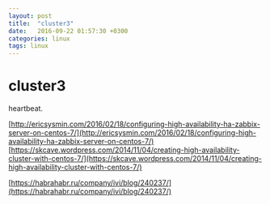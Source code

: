 ```yaml
---
layout: post
title:  "cluster3"
date:   2016-09-22 01:57:30 +0300
categories: linux
tags: linux
---
```


# cluster3
heartbeat.

[http://ericsysmin.com/2016/02/18/configuring-high-availability-ha-zabbix-server-on-centos-7/](http://ericsysmin.com/2016/02/18/configuring-high-availability-ha-zabbix-server-on-centos-7/)
[https://skcave.wordpress.com/2014/11/04/creating-high-availability-cluster-with-centos-7/](https://skcave.wordpress.com/2014/11/04/creating-high-availability-cluster-with-centos-7/)


[https://habrahabr.ru/company/ivi/blog/240237/](https://habrahabr.ru/company/ivi/blog/240237/)
